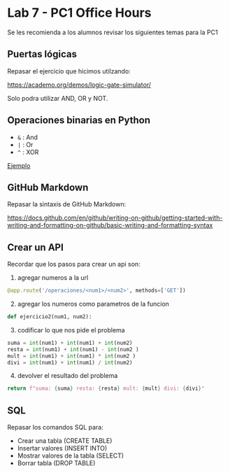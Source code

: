# Lab 7 - PC1 Office Hours

Se les recomienda a los alumnos revisar los siguientes temas para la PC1

## Puertas lógicas

Repasar el ejercicio que hicimos utilzando:

https://academo.org/demos/logic-gate-simulator/

Solo podra utilizar AND, OR y NOT.

## Operaciones binarias en Python

- `&` : And
- `|` : Or
- `^` : XOR

[Ejemplo](./op_binarios.py)

## GitHub Markdown

Repasar la sintaxis de GitHub Markdown:

https://docs.github.com/en/github/writing-on-github/getting-started-with-writing-and-formatting-on-github/basic-writing-and-formatting-syntax

## Crear un API

Recordar que los pasos para crear un api son:

1. agregar numeros a la url
```python
@app.route('/operaciones/<num1>/<num2>', methods=['GET'])
```

2. agregar los numeros como parametros de la funcion
```python
def ejercicio2(num1, num2):
```

3. codificar lo que nos pide el problema
```python
suma = int(num1) + int(num1) + int(num2)
resta = int(num1) + int(num1) - int(num2 )
mult = int(num1) + int(num1) * int(num2 )
divi = int(num1) + int(num1) / int(num2)
```

4. devolver el resultado del problema
```python
return f"suma: {suma} resta: {resta} mult: {mult} divi: {divi}"
```

## SQL

Repasar los comandos SQL para:

- Crear una tabla (CREATE TABLE)
- Insertar valores (INSERT INTO)
- Mostrar valores de la tabla (SELECT)
- Borrar tabla (DROP TABLE)